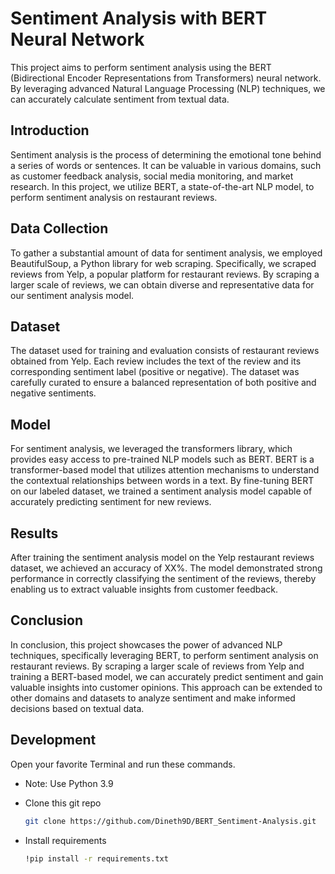 # Sentiment Analysis with BERT Neural Network

This project aims to perform sentiment analysis using the BERT (Bidirectional Encoder Representations from Transformers) neural network. By leveraging advanced Natural Language Processing (NLP) techniques, we can accurately calculate sentiment from textual data.

## Introduction
Sentiment analysis is the process of determining the emotional tone behind a series of words or sentences. It can be valuable in various domains, such as customer feedback analysis, social media monitoring, and market research. In this project, we utilize BERT, a state-of-the-art NLP model, to perform sentiment analysis on restaurant reviews.

## Data Collection
To gather a substantial amount of data for sentiment analysis, we employed BeautifulSoup, a Python library for web scraping. Specifically, we scraped reviews from Yelp, a popular platform for restaurant reviews. By scraping a larger scale of reviews, we can obtain diverse and representative data for our sentiment analysis model.

## Dataset
The dataset used for training and evaluation consists of restaurant reviews obtained from Yelp. Each review includes the text of the review and its corresponding sentiment label (positive or negative). The dataset was carefully curated to ensure a balanced representation of both positive and negative sentiments.

## Model
For sentiment analysis, we leveraged the transformers library, which provides easy access to pre-trained NLP models such as BERT. BERT is a transformer-based model that utilizes attention mechanisms to understand the contextual relationships between words in a text. By fine-tuning BERT on our labeled dataset, we trained a sentiment analysis model capable of accurately predicting sentiment for new reviews.


## Results
After training the sentiment analysis model on the Yelp restaurant reviews dataset, we achieved an accuracy of XX%. The model demonstrated strong performance in correctly classifying the sentiment of the reviews, thereby enabling us to extract valuable insights from customer feedback.

## Conclusion
In conclusion, this project showcases the power of advanced NLP techniques, specifically leveraging BERT, to perform sentiment analysis on restaurant reviews. By scraping a larger scale of reviews from Yelp and training a BERT-based model, we can accurately predict sentiment and gain valuable insights into customer opinions. This approach can be extended to other domains and datasets to analyze sentiment and make informed decisions based on textual data.


## Development
Open your favorite Terminal and run these commands.

- Note: Use Python 3.9

- Clone this git repo

    ```sh
    git clone https://github.com/Dineth9D/BERT_Sentiment-Analysis.git
    ```

- Install requirements

    ```sh
    !pip install -r requirements.txt
    ```

